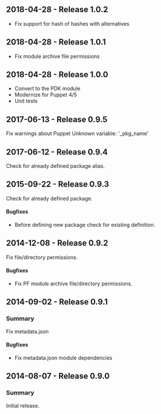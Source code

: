 ## 2018-04-28 - Release 1.0.2

- Fix support for hash of hashes with alternatives

## 2018-04-28 - Release 1.0.1

- Fix module archive file permissions

## 2018-04-28 - Release 1.0.0

- Convert to the PDK module
- Modernize for Puppet 4/5
- Unit tests

## 2017-06-13 - Release 0.9.5

Fix warnings about Puppet Unknown variable: '_pkg_name'

## 2017-06-12 - Release 0.9.4

Check for already defined package alias.

## 2015-09-22 - Release 0.9.3

Check for already defined package.

#### Bugfixes

- Before defining new package check for existing definition.

## 2014-12-08 - Release 0.9.2

Fix file/directory permissions.

#### Bugfixes

- Fix PF module archive file/directory permissions.

## 2014-09-02 - Release 0.9.1

### Summary

Fix metadata.json

#### Bugfixes

- Fix metadata.json module dependencies

## 2014-08-07 - Release 0.9.0

### Summary

Initial release.
